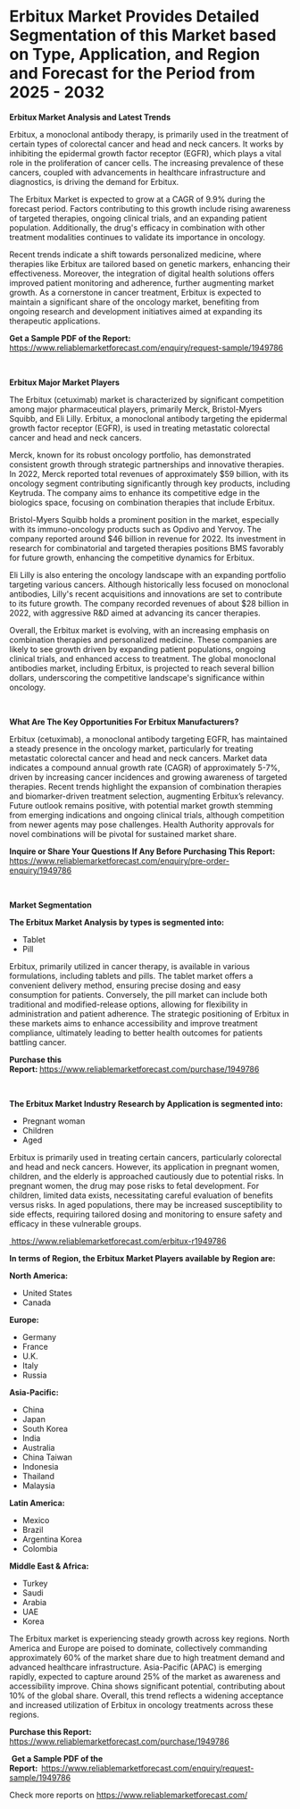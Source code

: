 <p><h1>Erbitux Market Provides Detailed Segmentation of this Market based on Type, Application, and Region and Forecast for the Period from 2025 - 2032</h1></p><p><strong>Erbitux Market Analysis and Latest Trends</strong></p>
<p><p>Erbitux, a monoclonal antibody therapy, is primarily used in the treatment of certain types of colorectal cancer and head and neck cancers. It works by inhibiting the epidermal growth factor receptor (EGFR), which plays a vital role in the proliferation of cancer cells. The increasing prevalence of these cancers, coupled with advancements in healthcare infrastructure and diagnostics, is driving the demand for Erbitux.</p><p>The Erbitux Market is expected to grow at a CAGR of 9.9% during the forecast period. Factors contributing to this growth include rising awareness of targeted therapies, ongoing clinical trials, and an expanding patient population. Additionally, the drug's efficacy in combination with other treatment modalities continues to validate its importance in oncology. </p><p>Recent trends indicate a shift towards personalized medicine, where therapies like Erbitux are tailored based on genetic markers, enhancing their effectiveness. Moreover, the integration of digital health solutions offers improved patient monitoring and adherence, further augmenting market growth. As a cornerstone in cancer treatment, Erbitux is expected to maintain a significant share of the oncology market, benefiting from ongoing research and development initiatives aimed at expanding its therapeutic applications.</p></p>
<p><strong>Get a Sample PDF of the Report:&nbsp;</strong> <a href="https://www.reliablemarketforecast.com/enquiry/request-sample/1949786?utm_campaign=3029&utm_medium=2&utm_source=Github&utm_content=ia&utm_term=08032025&utm_id=erbitux">https://www.reliablemarketforecast.com/enquiry/request-sample/1949786</a></p>
<p>&nbsp;</p>
<p><strong>Erbitux Major Market Players</strong></p>
<p><p>The Erbitux (cetuximab) market is characterized by significant competition among major pharmaceutical players, primarily Merck, Bristol-Myers Squibb, and Eli Lilly. Erbitux, a monoclonal antibody targeting the epidermal growth factor receptor (EGFR), is used in treating metastatic colorectal cancer and head and neck cancers.</p><p>Merck, known for its robust oncology portfolio, has demonstrated consistent growth through strategic partnerships and innovative therapies. In 2022, Merck reported total revenues of approximately $59 billion, with its oncology segment contributing significantly through key products, including Keytruda. The company aims to enhance its competitive edge in the biologics space, focusing on combination therapies that include Erbitux.</p><p>Bristol-Myers Squibb holds a prominent position in the market, especially with its immuno-oncology products such as Opdivo and Yervoy. The company reported around $46 billion in revenue for 2022. Its investment in research for combinatorial and targeted therapies positions BMS favorably for future growth, enhancing the competitive dynamics for Erbitux.</p><p>Eli Lilly is also entering the oncology landscape with an expanding portfolio targeting various cancers. Although historically less focused on monoclonal antibodies, Lilly's recent acquisitions and innovations are set to contribute to its future growth. The company recorded revenues of about $28 billion in 2022, with aggressive R&D aimed at advancing its cancer therapies.</p><p>Overall, the Erbitux market is evolving, with an increasing emphasis on combination therapies and personalized medicine. These companies are likely to see growth driven by expanding patient populations, ongoing clinical trials, and enhanced access to treatment. The global monoclonal antibodies market, including Erbitux, is projected to reach several billion dollars, underscoring the competitive landscape's significance within oncology.</p></p>
<p>&nbsp;</p>
<p><strong>What Are The Key Opportunities For Erbitux Manufacturers?</strong></p>
<p><p>Erbitux (cetuximab), a monoclonal antibody targeting EGFR, has maintained a steady presence in the oncology market, particularly for treating metastatic colorectal cancer and head and neck cancers. Market data indicates a compound annual growth rate (CAGR) of approximately 5-7%, driven by increasing cancer incidences and growing awareness of targeted therapies. Recent trends highlight the expansion of combination therapies and biomarker-driven treatment selection, augmenting Erbitux’s relevancy. Future outlook remains positive, with potential market growth stemming from emerging indications and ongoing clinical trials, although competition from newer agents may pose challenges. Health Authority approvals for novel combinations will be pivotal for sustained market share.</p></p>
<p><strong>Inquire or Share Your Questions If Any Before Purchasing This Report:</strong> <a href="https://www.reliablemarketforecast.com/enquiry/pre-order-enquiry/1949786?utm_campaign=3029&utm_medium=2&utm_source=Github&utm_content=ia&utm_term=08032025&utm_id=erbitux">https://www.reliablemarketforecast.com/enquiry/pre-order-enquiry/1949786</a></p>
<p>&nbsp;</p>
<p><strong>Market Segmentation</strong></p>
<p><strong>The Erbitux Market Analysis by types is segmented into:</strong></p>
<p><ul><li>Tablet</li><li>Pill</li></ul></p>
<p><p>Erbitux, primarily utilized in cancer therapy, is available in various formulations, including tablets and pills. The tablet market offers a convenient delivery method, ensuring precise dosing and easy consumption for patients. Conversely, the pill market can include both traditional and modified-release options, allowing for flexibility in administration and patient adherence. The strategic positioning of Erbitux in these markets aims to enhance accessibility and improve treatment compliance, ultimately leading to better health outcomes for patients battling cancer.</p></p>
<p><strong>Purchase this Report:&nbsp;</strong><a href="https://www.reliablemarketforecast.com/purchase/1949786?utm_campaign=3029&utm_medium=2&utm_source=Github&utm_content=ia&utm_term=08032025&utm_id=erbitux">https://www.reliablemarketforecast.com/purchase/1949786</a></p>
<p>&nbsp;</p>
<p><strong>The Erbitux Market Industry Research by Application is segmented into:</strong></p>
<p><ul><li>Pregnant woman</li><li>Children</li><li>Aged</li></ul></p>
<p><p>Erbitux is primarily used in treating certain cancers, particularly colorectal and head and neck cancers. However, its application in pregnant women, children, and the elderly is approached cautiously due to potential risks. In pregnant women, the drug may pose risks to fetal development. For children, limited data exists, necessitating careful evaluation of benefits versus risks. In aged populations, there may be increased susceptibility to side effects, requiring tailored dosing and monitoring to ensure safety and efficacy in these vulnerable groups.</p></p>
<p><a href="https://www.reliablemarketforecast.com/erbitux-r1949786?utm_campaign=3029&utm_medium=2&utm_source=Github&utm_content=ia&utm_term=08032025&utm_id=erbitux">&nbsp;https://www.reliablemarketforecast.com/erbitux-r1949786</a></p>
<p><strong>In terms of Region, the Erbitux Market Players available by Region are:</strong></p>
<p>
    <p> <strong> North America: </strong>
        <ul>
            <li>United States</li>
            <li>Canada</li>
        </ul>
        </p> 
    <p> <strong> Europe: </strong>
        <ul>
            <li>Germany</li>
            <li>France</li>
            <li>U.K.</li>
            <li>Italy</li>
            <li>Russia</li>
        </ul>
        </p> 
    <p> <strong> Asia-Pacific: </strong>
        <ul>
            <li>China</li>
            <li>Japan</li>
            <li>South Korea</li>
            <li>India</li>
            <li>Australia</li>
            <li>China Taiwan</li>
            <li>Indonesia</li>
            <li>Thailand</li>
            <li>Malaysia</li>
        </ul>
        </p> 
    <p> <strong> Latin America: </strong>
        <ul>
            <li>Mexico</li>
            <li>Brazil</li>
            <li>Argentina Korea</li>
            <li>Colombia</li>
        </ul>
        </p> 
    <p> <strong> Middle East & Africa: </strong>
        <ul>
            <li>Turkey</li>
            <li>Saudi</li>
            <li>Arabia</li>
            <li>UAE</li>
            <li>Korea</li>
        </ul>
    </p>
    </p>
<p><p>The Erbitux market is experiencing steady growth across key regions. North America and Europe are poised to dominate, collectively commanding approximately 60% of the market share due to high treatment demand and advanced healthcare infrastructure. Asia-Pacific (APAC) is emerging rapidly, expected to capture around 25% of the market as awareness and accessibility improve. China shows significant potential, contributing about 10% of the global share. Overall, this trend reflects a widening acceptance and increased utilization of Erbitux in oncology treatments across these regions.</p></p>
<p><strong>Purchase this Report: </strong><a href="https://www.reliablemarketforecast.com/purchase/1949786?utm_campaign=3029&utm_medium=2&utm_source=Github&utm_content=ia&utm_term=08032025&utm_id=erbitux">https://www.reliablemarketforecast.com/purchase/1949786</a></p>
<p>&nbsp;<strong>Get a Sample PDF of the Report:&nbsp;&nbsp;</strong><a href="https://www.reliablemarketforecast.com/enquiry/request-sample/1949786?utm_campaign=3029&utm_medium=2&utm_source=Github&utm_content=ia&utm_term=08032025&utm_id=erbitux">https://www.reliablemarketforecast.com/enquiry/request-sample/1949786</a></p>
<p><strong></strong></p>
<p>Check more reports on <a href="https://www.reliablemarketforecast.com/?utm_campaign=3029&utm_medium=2&utm_source=Github&utm_content=ia&utm_term=08032025&utm_id=erbitux">https://www.reliablemarketforecast.com/</a></p>